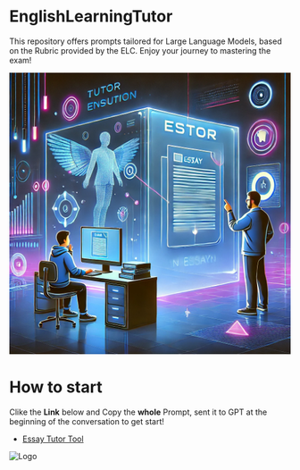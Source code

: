 # EnglishLearningTutor

This repository offers prompts tailored for Large Language Models, based on the Rubric provided by the ELC. Enjoy your journey to mastering the exam!

![](image.png)
# How to start
Clike the **Link** below and Copy the **whole** Prompt, sent it to GPT at the beginning of the conversation to get start! 

- [Essay Tutor Tool](EssayTutor.md)



![Logo](Logo.jpeg)
